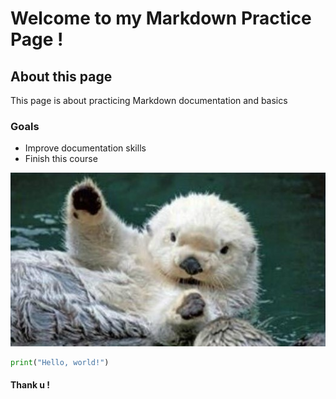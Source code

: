 # Welcome to my Markdown Practice Page !

## About this page 
This page is about practicing Markdown documentation and basics

### Goals
- Improve documentation skills
- Finish this course

![Cute otter](https://github.com/wmerin/skills-communicate-using-markdown/blob/main/otter.jpg?raw=true)

```python
print("Hello, world!")
```



#### Thank u !
